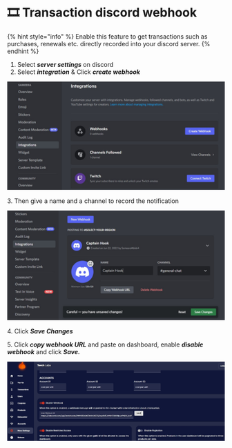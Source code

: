 # 🎞 Transaction discord webhook

{% hint style="info" %}
Enable this feature to get transactions such as purchases, renewals etc. directly recorded into your discord server.
{% endhint %}

1. Select _**server settings**_ on discord
2. Select _**integration**_ & Click _**create webhook**_

![](../.gitbook/assets/5.jpg)

3\. Then give a name and a channel to record the notification

![](../.gitbook/assets/6.jpg)

4\. Click _**Save Changes**_

5\. Click _**copy webhook URL**_ and paste on dashboard, enable _**disable webhook**_ and click _**Save.**_

![](../.gitbook/assets/7.jpg)

